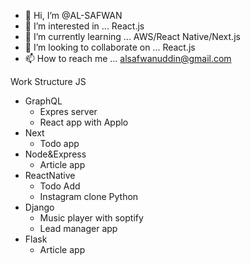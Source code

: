 - 👋 Hi, I’m @AL-SAFWAN
- 👀 I’m interested in ... React.js
- 🌱 I’m currently learning ... AWS/React Native/Next.js
- 💞️ I’m looking to collaborate on ... React.js
- 📫 How to reach me ... alsafwanuddin@gmail.com

<!---
AL-SAFWAN/AL-SAFWAN is a ✨ special ✨ repository because its `README.md` (this file) appears on your GitHub profile.
You can click the Preview link to take a look at your changes.
--->

Work Structure 
JS 
  - GraphQL 
    - Expres server 
    - React app with Applo
  - Next
    - Todo app
  - Node&Express
    - Article app 
  - ReactNative
    - Todo Add
    - Instagram clone
Python 
  - Django 
    - Music player with soptify
    - Lead manager app
  - Flask
    - Article app

 
